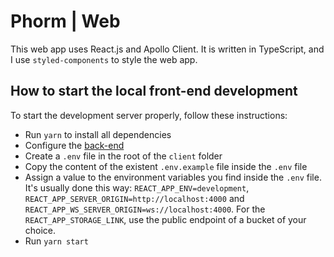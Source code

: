 # Phorm | Web

This web app uses React.js and Apollo Client. It is written in TypeScript, and I use `styled-components` to style the web app.

## How to start the local front-end development

To start the development server properly, follow these instructions:

-   Run `yarn` to install all dependencies
-   Configure the [back-end](../server)
-   Create a `.env` file in the root of the `client` folder
-   Copy the content of the existent `.env.example` file inside the `.env` file
-   Assign a value to the environment variables you find inside the `.env` file. It's usually done this way: `REACT_APP_ENV=development`, `REACT_APP_SERVER_ORIGIN=http://localhost:4000` and `REACT_APP_WS_SERVER_ORIGIN=ws://localhost:4000`. For the `REACT_APP_STORAGE_LINK`, use the public endpoint of a bucket of your choice.
-   Run `yarn start`
